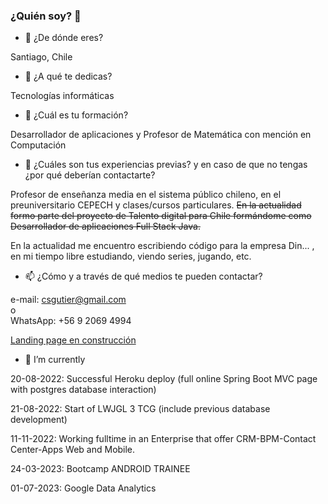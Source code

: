 ### ¿Quién soy? 👋


- 🔭 ¿De dónde eres?

Santiago, Chile  
  

- 🌱 ¿A qué te dedicas?

Tecnologías informáticas  
  

- 💬  ¿Cuál es tu formación?

Desarrollador de aplicaciones y Profesor de Matemática con mención en Computación 
  

- 👯 ¿Cuáles son tus experiencias previas? y en caso de que no tengas ¿por qué
deberían contactarte?

Profesor de enseñanza media en el sistema público chileno, en el preuniversitario CEPECH y clases/cursos particulares. 
~~En la actualidad formo parte del proyecto de Talento digital para Chile formándome como Desarrollador de aplicaciones Full Stack Java.~~ 

En la actualidad me encuentro escribiendo código para la empresa Din... , en mi tiempo libre estudiando, viendo series, jugando, etc.  
  

- 📫 ¿Cómo y a través de qué medios te pueden contactar?

e-mail: csgutier@gmail.com  
o  
WhatsApp: +56 9 2069 4994   
  
   
   
[Landing page en construcción](https://csgutierm.github.io/Portafolio/)
  
- 🌱 I’m currently 
 
20-08-2022: Successful Heroku deploy (full online Spring Boot MVC page with postgres database interaction) 
 
21-08-2022: Start of LWJGL 3 TCG (include previous database development)

11-11-2022: Working fulltime in an Enterprise that offer CRM-BPM-Contact Center-Apps Web and Mobile.

24-03-2023: Bootcamp ANDROID TRAINEE

01-07-2023: Google Data Analytics

<!--
**csgutierm/csgutierm** is a ✨ _special_ ✨ repository because its `README.md` (this file) appears on your GitHub profile.

Here are some ideas to get you started:

- 🔭 I’m currently working on ...
- 🌱 I’m currently learning ...
- 👯 I’m looking to collaborate on ...
- 🤔 I’m looking for help with ...
- 💬 Ask me about ...
- 📫 How to reach me: ...
- 😄 Pronouns: ...
- ⚡ Fun fact: ...
-->
